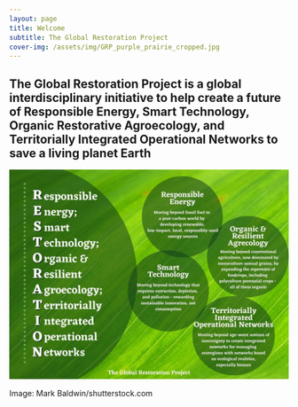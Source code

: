 ```yaml
---
layout: page
title: Welcome
subtitle: The Global Restoration Project
cover-img: /assets/img/GRP_purple_prairie_cropped.jpg
---
```

## The Global Restoration Project is a global interdisciplinary initiative to help create a future of Responsible Energy, Smart Technology, Organic Restorative Agroecology, and Territorially Integrated Operational Networks to save a living planet Earth  

![test](/assets/img/Restoration_Acronym_Leaf.jpg)



Image: Mark Baldwin/shutterstock.com
